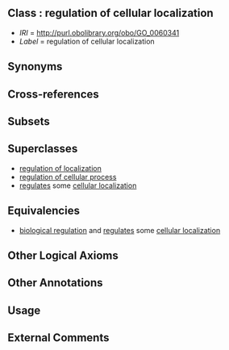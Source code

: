 
## Class : regulation of cellular localization

 * *IRI* = http://purl.obolibrary.org/obo/GO_0060341
 * *Label* = regulation of cellular localization

## Synonyms


## Cross-references


## Subsets


## Superclasses

 * [regulation of localization](../../GO/79/GO_0032879.md)
 * [regulation of cellular process](../../GO/94/GO_0050794.md)
 * [regulates](../../RO/11/RO_0002211.md) some [cellular localization](../../GO/41/GO_0051641.md)

## Equivalencies

 * [biological regulation](../../GO/07/GO_0065007.md) and [regulates](../../RO/11/RO_0002211.md) some [cellular localization](../../GO/41/GO_0051641.md)

## Other Logical Axioms


## Other Annotations


## Usage


## External Comments

